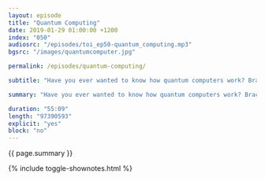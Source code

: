 ```yaml
---
layout: episode
title: "Quantum Computing"
date: 2019-01-29 01:00:00 +1200
index: "050"
audiosrc: "/episodes/toi_ep50-quantum_computing.mp3"
bgsrc: "/images/quantumcomputer.jpg"

permalink: /episodes/quantum-computing/

subtitle: "Have you ever wanted to know how quantum computers work? Brace yourself for this episode, because we're going to go deep down into the weeds of the strange world of quantum mechanics, and learn how a new class of computers emerges from this weird and wacky world."

summary: "Have you ever wanted to know how quantum computers work? Brace yourself for this episode, because we're going to go deep down into the weeds of the strange world of quantum mechanics, and learn how a new class of computers emerges from this weird and wacky world."

duration: "55:09"
length: "97390593"
explicit: "yes"
block: "no" 
---
```

<section class="summary" markdown="1">

{{ page.summary }}

</section>

{% include toggle-shownotes.html %}

<section id="shownotes" class="hidden" markdown="1">


</section>
